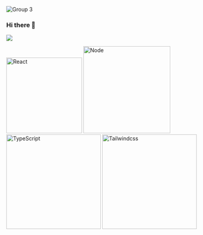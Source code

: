 ![Group 3](https://github.com/jadejamig/jadejamig/assets/57212583/d17bc47a-406e-4b0f-ae11-5f0251e2d745)

### Hi there 👋
![](https://komarev.com/ghpvc/?username=jadejamig)

<!--
**jadejamig/jadejamig** is a ✨ _special_ ✨ repository because its `README.md` (this file) appears on your GitHub profile.

Here are some ideas to get you started:

- 🔭 I’m currently working on ...
- 🌱 I’m currently learning ...
- 👯 I’m looking to collaborate on ...
- 🤔 I’m looking for help with ...
- 💬 Ask me about ...
- 📫 How to reach me: ...
- 😄 Pronouns: ...
- ⚡ Fun fact: ...
-->
<img src="https://github.com/jadejamig/jadejamig/assets/57212583/8a1f3b39-972a-4b01-8afe-42a98308da6c" alt="React" width="200">
<img src="https://github.com/jadejamig/jadejamig/assets/57212583/88ebbd03-db34-4f0e-ab2e-c31947734309" alt="Node" width="230">
<img src="https://github.com/jadejamig/jadejamig/assets/57212583/f9a4eee8-6556-4eaf-9bea-f8a091be6f28" alt="TypeScript" width="250">
<img src="https://github.com/jadejamig/jadejamig/assets/57212583/8dd72763-3b82-45d6-9ba4-c5ad58e32193" alt="Tailwindcss" width="250">


